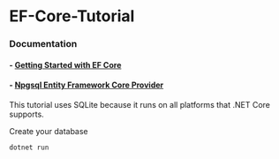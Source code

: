 # EF-Core-Tutorial

### Documentation
#### - [Getting Started with EF Core](https://docs.microsoft.com/th-th/ef/core/get-started/overview/first-app?tabs=netcore-cli)
#### - [Npgsql Entity Framework Core Provider](https://www.npgsql.org/efcore/)

This tutorial uses SQLite because it runs on all platforms that .NET Core supports.

Create your database

````
dotnet run
````

